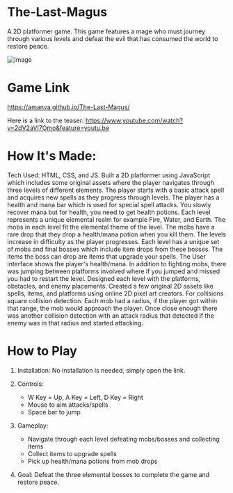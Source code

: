 # The-Last-Magus
A 2D platformer game. This game features a mage who must journey through various levels and defeat the evil that has consumed the world to restore peace.

![image](https://github.com/amanva/The-Last-Magus/assets/51033451/03796c5b-5c3a-4cd7-811a-79f1bd6a0f60)

# Game Link
https://amanva.github.io/The-Last-Magus/

Here is a link to the teaser:
https://www.youtube.com/watch?v=2dV2aVI7Omo&feature=youtu.be

# How It's Made:
Tech Used: HTML, CSS, and JS.
Built a 2D platformer using JavaScript which includes some original assets where the player navigates through three levels of different elements. The player starts with a basic attack spell and acquires new spells as they progress through levels. The player has a health and mana bar which is used for special spell attacks. You slowly recover mana but for health, you need to get health potions. Each level represents a unique elemental realm for example Fire, Water, and Earth. The mobs in each level fit the elemental theme of the level. The mobs have a rare drop that they drop a health/mana potion when you kill them. The levels increase in difficulty as the player progresses. Each level has a unique set of mobs and final bosses which include item drops from these bosses. The items the boss can drop are items that upgrade your spells. The User interface shows the player's health/mana. In addition to fighting mobs, there was jumping between platforms involved where if you jumped and missed you had to restart the level. Designed each level with the platforms, obstacles, and enemy placements. Created a few original 2D assets like spells, items, and platforms using online 2D pixel art creators. For collisions square collision detection. Each mob had a radius, if the player got within that range, the mob would approach the player. Once close enough there was another collision detection with an attack radius that detected if the enemy was in that radius and started attacking.

# How to Play
1. Installation: No installation is needed, simply open the link.
2. Controls:
   - W Key = Up, A Key = Left, D Key = Right
   - Mouse to aim attacks/spells
   - Space bar to jump
3. Gameplay:
   - Navigate through each level defeating mobs/bosses and collecting items
   - Collect items to upgrade spells
   - Pick up health/mana potions from mob drops
  
4. Goal: Defeat the three elemental bosses to complete the game and restore peace.

